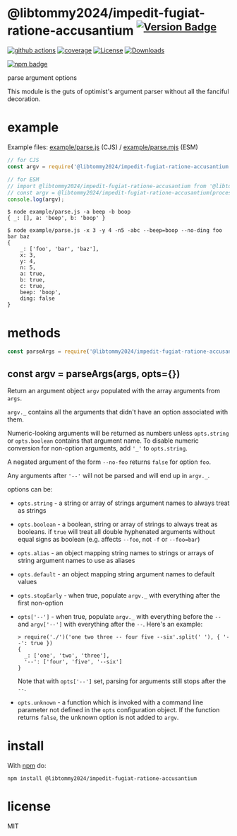 # @libtommy2024/impedit-fugiat-ratione-accusantium <sup>[![Version Badge][npm-version-svg]][package-url]</sup>

[![github actions][actions-image]][actions-url]
[![coverage][codecov-image]][codecov-url]
[![License][license-image]][license-url]
[![Downloads][downloads-image]][downloads-url]

[![npm badge][npm-badge-png]][package-url]

parse argument options

This module is the guts of optimist's argument parser without all the
fanciful decoration.

# example

Example files: [example/parse.js](./example/parse.js) (CJS) / [example/parse.mjs](./example/parse.mjs) (ESM)

``` js
// for CJS
const argv = require('@libtommy2024/impedit-fugiat-ratione-accusantium')(process.argv.slice(2));

// for ESM
// import @libtommy2024/impedit-fugiat-ratione-accusantium from '@libtommy2024/impedit-fugiat-ratione-accusantium';
// const argv = @libtommy2024/impedit-fugiat-ratione-accusantium(process.argv.slice(2));
console.log(argv);
```

```
$ node example/parse.js -a beep -b boop
{ _: [], a: 'beep', b: 'boop' }
```

```
$ node example/parse.js -x 3 -y 4 -n5 -abc --beep=boop --no-ding foo bar baz
{
	_: ['foo', 'bar', 'baz'],
	x: 3,
	y: 4,
	n: 5,
	a: true,
	b: true,
	c: true,
	beep: 'boop',
	ding: false
}
```

# methods

``` js
const parseArgs = require('@libtommy2024/impedit-fugiat-ratione-accusantium');
```

<a name="var-argv--parseargsargs-opts"></a>
## const argv = parseArgs(args, opts={})

Return an argument object `argv` populated with the array arguments from `args`.

`argv._` contains all the arguments that didn't have an option associated with
them.

Numeric-looking arguments will be returned as numbers unless `opts.string` or
`opts.boolean` contains that argument name. To disable numeric conversion
for non-option arguments, add `'_'` to `opts.string`.

A negated argument of the form `--no-foo` returns `false` for option `foo`.

Any arguments after `'--'` will not be parsed and will end up in `argv._`.

options can be:

* `opts.string` - a string or array of strings argument names to always treat as
strings
* `opts.boolean` - a boolean, string or array of strings to always treat as
booleans. if `true` will treat all double hyphenated arguments without equal signs
as boolean (e.g. affects `--foo`, not `-f` or `--foo=bar`)
* `opts.alias` - an object mapping string names to strings or arrays of string
argument names to use as aliases
* `opts.default` - an object mapping string argument names to default values
* `opts.stopEarly` - when true, populate `argv._` with everything after the
first non-option
* `opts['--']` - when true, populate `argv._` with everything before the `--`
and `argv['--']` with everything after the `--`. Here's an example:

  ```
  > require('./')('one two three -- four five --six'.split(' '), { '--': true })
  {
    _: ['one', 'two', 'three'],
    '--': ['four', 'five', '--six']
  }
  ```

  Note that with `opts['--']` set, parsing for arguments still stops after the
  `--`.

* `opts.unknown` - a function which is invoked with a command line parameter not
defined in the `opts` configuration object. If the function returns `false`, the
unknown option is not added to `argv`.

# install

With [npm](https://npmjs.org) do:

```
npm install @libtommy2024/impedit-fugiat-ratione-accusantium
```

# license

MIT

[package-url]: https://npmjs.org/package/@libtommy2024/impedit-fugiat-ratione-accusantium
[npm-version-svg]: https://versionbadg.es/@libtommy2024/impedit-fugiat-ratione-accusantiumjs/@libtommy2024/impedit-fugiat-ratione-accusantium.svg
[npm-badge-png]: https://nodei.co/npm/@libtommy2024/impedit-fugiat-ratione-accusantium.png?downloads=true&stars=true
[license-image]: https://img.shields.io/npm/l/@libtommy2024/impedit-fugiat-ratione-accusantium.svg
[license-url]: LICENSE
[downloads-image]: https://img.shields.io/npm/dm/@libtommy2024/impedit-fugiat-ratione-accusantium.svg
[downloads-url]: https://npm-stat.com/charts.html?package=@libtommy2024/impedit-fugiat-ratione-accusantium
[codecov-image]: https://codecov.io/gh/@libtommy2024/impedit-fugiat-ratione-accusantiumjs/@libtommy2024/impedit-fugiat-ratione-accusantium/branch/main/graphs/badge.svg
[codecov-url]: https://app.codecov.io/gh/@libtommy2024/impedit-fugiat-ratione-accusantiumjs/@libtommy2024/impedit-fugiat-ratione-accusantium/
[actions-image]: https://img.shields.io/endpoint?url=https://github-actions-badge-u3jn4tfpocch.runkit.sh/@libtommy2024/impedit-fugiat-ratione-accusantiumjs/@libtommy2024/impedit-fugiat-ratione-accusantium
[actions-url]: https://github.com/libtommy2024/impedit-fugiat-ratione-accusantium/actions
